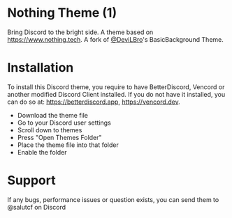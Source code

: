 # Nothing Theme (1)
  Bring Discord to the bright side. A theme based on https://www.nothing.tech. A fork of [@DeviLBro](https://github.com/mwittrien)'s BasicBackground Theme.

# Installation
  To install this Discord theme, you require to have BetterDiscord, Vencord or another modified Discord Client installed. If you do not have it installed, you can do so at: https://betterdiscord.app, https://vencord.dev.

  * Download the theme file
  * Go to your Discord user settings
  * Scroll down to themes
  * Press "Open Themes Folder"
  * Place the theme file into that folder
  * Enable the folder

# Support

  If any bugs, performance issues or question exists, you can send them to @salutcf on Discord
